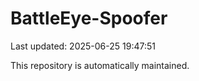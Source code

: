# BattleEye-Spoofer

Last updated: 2025-06-25 19:47:51

This repository is automatically maintained.

